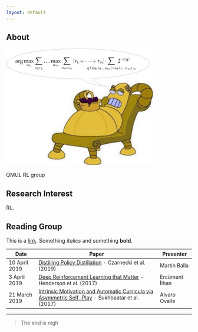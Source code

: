 ```yaml
---
layout: default
---
```


## About

<img class="profile-picture" src="aixi.jpg">

QMUL RL group

## Research Interest

RL.

## Reading Group

This is a [link](https://arxiv.org/abs/1902.02186). Something *italics* and something **bold**.


Date | Paper | Presenter
-----|-------|--------
10 April 2019 | [Distilling Policy Distillation](https://arxiv.org/abs/1902.02186) - Czarnecki et al. (2019) | Martin Balla
3 April 2019 | [Deep Reinforcement Learning that Matter](https://arxiv.org/abs/1709.06560) - Henderson et al. (2017) | Ercüment İlhan
21 March 2019 | [Intrinsic Motivation and Automatic Curricula via Asymmetric Self-Play](https://arxiv.org/abs/1703.05407) - Sukhbaatar et al. (2017) | Alvaro Ovalle



---

> The end is nigh

